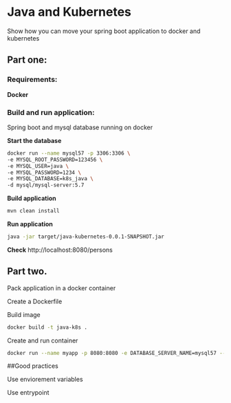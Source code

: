 # Java and Kubernetes

Show how you can move your spring boot application to docker and kubernetes

## Part one:

### Requirements:

**Docker**

### Build and run application:

Spring boot and mysql database running on docker

**Start the database**
```bash
docker run --name mysql57 -p 3306:3306 \
-e MYSQL_ROOT_PASSWORD=123456 \
-e MYSQL_USER=java \
-e MYSQL_PASSWORD=1234 \
-e MYSQL_DATABASE=k8s_java \
-d mysql/mysql-server:5.7
```

**Build application**
```bash
mvn clean install
```

**Run application**
```bash
java -jar target/java-kubernetes-0.0.1-SNAPSHOT.jar
```

**Check**
http://localhost:8080/persons


## Part two.

Pack application in a docker container

Create a Dockerfile

Build image
```bash
docker build -t java-k8s .
```

Create and run container
```bash
docker run --name myapp -p 8080:8080 -e DATABASE_SERVER_NAME=mysql57 --link mysql57:mysql57 java-k8s:latest
```

##Good practices

Use enviorement variables

Use entrypoint






